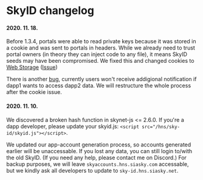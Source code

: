 # SkyID changelog

#### 2020. 11. 18.

Before 1.3.4, portals were able to read private keys because it was stored in a cookie and was sent to portals in headers. While we already need to trust portal owners (in theory they can inject code to any file), it means SkyID seeds may have been compromised. We fixed this and changed cookies to [Web Storage](https://www.w3schools.com/html/html5_webstorage.asp) ([Issue](https://github.com/DaWe35/SkyID/issues/25))

There is another [bug](https://github.com/DaWe35/SkyID/issues/28), currently users won't receive addigional notification if dapp1 wants to access dapp2 data. We will restructure the whole process after the cookie issue.

#### 2020. 11. 10.

We discovered a broken hash function in skynet-js <= 2.6.0. If you're a dapp developer, please update your skyid.js: `<script src="/hns/sky-id/skyid.js"></script>`.

We updated our app-account generation process, so accounts generated earlier will be unaccessable. If you lost any data, you can still login to/with the old SkyID. (If you need any help, please contact me on Discord.) For backup purposes, we will leave `skyaccounts.hns.siasky.com` accessable, but we kindly ask all developers to update to `sky-id.hns.siasky.net`.